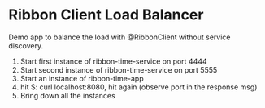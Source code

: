 # Ribbon Client Load Balancer

Demo app to balance the load with @RibbonClient without service discovery.

1. Start first instance of ribbon-time-service on port 4444
2. Start second instance of ribbon-time-service on port 5555
3. Start an instance of ribbon-time-app
4. hit $: curl localhost:8080, hit again (observe port in the response msg)
5. Bring down all the instances
